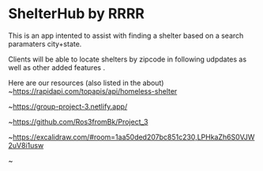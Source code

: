 # ShelterHub by RRRR
 This is an app intented to assist with finding a shelter based on a search paramaters city+state.

 Clients will be able to locate shelters by zipcode in following udpdates as well as other added features .

 Here are our resources (also listed in the about)
~https://rapidapi.com/topapis/api/homeless-shelter 

~https://group-project-3.netlify.app/

~https://github.com/Ros3fromBk/Project_3

~https://excalidraw.com/#room=1aa50ded207bc851c230,LPHkaZh6S0VJW2uV8i1usw

~